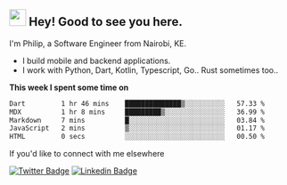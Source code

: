 <h2><img src="https://slackmojis.com/emojis/3643-cool-doge/download" width="30"/> Hey! Good to see you here.</h2>

<p>I'm Philip, a Software Engineer from Nairobi, KE. 

- I build mobile and backend applications.
- I work with Python, Dart, Kotlin, Typescript, Go.. Rust sometimes too..</p>

**This week I spent some time on**
<!--START_SECTION:waka-->

```txt
Dart         1 hr 46 mins    ██████████████▒░░░░░░░░░░   57.33 %
MDX          1 hr 8 mins     █████████▒░░░░░░░░░░░░░░░   36.99 %
Markdown     7 mins          █░░░░░░░░░░░░░░░░░░░░░░░░   03.84 %
JavaScript   2 mins          ▒░░░░░░░░░░░░░░░░░░░░░░░░   01.17 %
HTML         0 secs          ░░░░░░░░░░░░░░░░░░░░░░░░░   00.50 %
```

<!--END_SECTION:waka-->

If you'd like to connect with me elsewhere

[![Twitter Badge](https://img.shields.io/badge/-Twitter-1ca0f1?style=flat-square&labelColor=1ca0f1&logo=twitter&logoColor=white&link=https://twitter.com/_diogorodrigues)](https://twitter.com/kimathiphil)  [![Linkedin Badge](https://img.shields.io/badge/-LinkedIn-blue?style=flat-square&logo=Linkedin&logoColor=white&link=https://www.linkedin.com/in/philip-kimathi-2604a9114/)](https://www.linkedin.com/in/philip-kimathi-2604a9114/)
